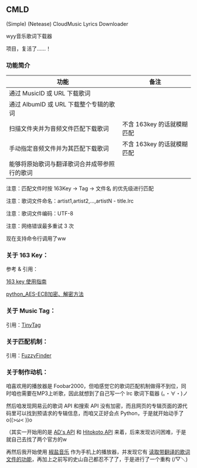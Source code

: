 ## CMLD

(Simple) (Netease) CloudMusic Lyrics Downloader

wyy音乐歌词下载器

项目，复活了……！

### 功能简介

功能 | 备注
------- | ---
通过 MusicID 或 URL 下载歌词 | 
通过 AlbumID 或 URL 下载整个专辑的歌词 |
扫描文件夹并为音频文件匹配下载歌词 | 不含 163key 的话就模糊匹配 
手动指定音频文件并为其匹配下载歌词 | 不含 163key 的话就模糊匹配 
能够将原始歌词与翻译歌词合并成带参照行的歌词 |  

注意：匹配文件时按 163Key -> Tag -> 文件名 的优先级进行匹配

注意：歌词文件命名：artist1,artist2,...,artistN - title.lrc

注意：歌词文件编码：UTF-8

注意：网络错误最多重试 3 次

现在支持命令行调用了ww

### 关于 163 Key：

参考 & 引用：

[163 key 使用指南](https://www.morfans.cn/archives/2793)

[python_AES-ECB加密、解密方法](https://blog.csdn.net/qq_45664055/article/details/123348485)

### 关于 Music Tag：

引用：[TinyTag](https://github.com/devsnd/tinytag)

### 关于匹配机制：

引用：[FuzzyFinder](https://github.com/amjith/fuzzyfinder/)

### 关于制作动机：

咱喜欢用的播放器是 Foobar2000，但咱感觉它的歌词匹配机制做得不到位，同时咱也需要在MP3上听歌，因此就想到了自己写一个 lrc 歌词下载器 (。・∀・)ノ

然后咱发现网易云的歌词 API 和搜索 API 没有加密，而且网页的专辑页面的源代码里可以找到预请求的专辑信息，而咱又正好会点 Python，于是就开始动手了 o((>ω< ))o

（其实一开始用的是 [AD's API](https://api.imjad.cn) 和 [Hitokoto API](https://github.com/a632079/teng-koa/blob/master/netease.md) 来着，后来发现访问困难，于是就自己去找了两个官方的w

再然后我开始使用 [椒盐音乐](https://github.com/Moriafly/SaltPlayerSource) 作为手机上的播放器，并发现它有 [读取带翻译的歌词文件的功能](https://moriafly.xyz/HiMoriafly/docs/salt-player/lyrics#%E6%AD%8C%E8%AF%8D%E7%BF%BB%E8%AF%91)，再加上之前写的史山自己都忍不了了，于是进行了一个重构 (/▽＼)
